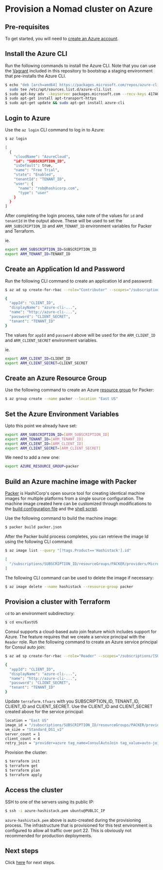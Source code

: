 # Provision a Nomad cluster on Azure

## Pre-requisites

To get started, you will need to [create an Azure account](https://azure.microsoft.com/en-us/free/).

## Install the Azure CLI

Run the following commands to install the Azure CLI. Note that you can use the
[Vagrant](../Vagrantfile) included in this repository to bootstrap a staging
environment that pre-installs the Azure CLI.

```bash
$ echo "deb [arch=amd64] https://packages.microsoft.com/repos/azure-cli/ wheezy main" | /
  sudo tee /etc/apt/sources.list.d/azure-cli.list
$ sudo apt-key adv --keyserver packages.microsoft.com --recv-keys 417A0893
$ sudo apt-get install apt-transport-https
$ sudo apt-get update && sudo apt-get install azure-cli
```

## Login to Azure

Use the `az login` CLI command to log in to Azure:

```bash
$ az login

[
  {
    "cloudName": "AzureCloud",
    "id": "SUBSCRIPTION_ID",
    "isDefault": true,
    "name": "Free Trial",
    "state": "Enabled",
    "tenantId": "TENANT_ID",
    "user": {
      "name": "rob@hashicorp.com",
      "type": "user"
    }
  }
]
```

After completing the login process, take note of the values for `id` and
`tenantId` in the output above. These will be used to set the
`ARM_SUBSCRIPTION_ID` and `ARM_TENANT_ID` environment variables for Packer
and Terraform.

ie.

```bash
export ARM_SUBSCRIPTION_ID=SUBSCRIPTION_ID
export ARM_TENANT_ID=TENANT_ID
```

## Create an Application Id and Password

Run the following CLI command to create an application Id and password:

```bash
$ az ad sp create-for-rbac --role="Contributor" --scopes="/subscriptions/${ARM_SUBSCRIPTION_ID}"

{
  "appId": "CLIENT_ID",
  "displayName": "azure-cli-...",
  "name": "http://azure-cli-...",
  "password": "CLIENT_SECRET",
  "tenant": "TENANT_ID"
}
```

The values for `appId` and `password` above will be used for the `ARM_CLIENT_ID`
and `ARM_CLIENT_SECRET` environment variables.

ie.

```bash
export ARM_CLIENT_ID=CLIENT_ID
export ARM_CLIENT_SECRET=CLIENT_SECRET
```

## Create an Azure Resource Group

Use the following command to create an Azure [resource group](https://docs.microsoft.com/en-us/azure/azure-resource-manager/xplat-cli-azure-resource-manager#create-a-resource-group) for Packer:

```bash
$ az group create --name packer --location "East US"
```

## Set the Azure Environment Variables

Upto this point we already have set:

```bash
export ARM_SUBSCRIPTION_ID=[ARM_SUBSCRIPTION_ID]
export ARM_TENANT_ID=[ARM_TENANT_ID]
export ARM_CLIENT_ID=[ARM_CLIENT_ID]
export ARM_CLIENT_SECRET=[ARM_CLIENT_SECRET]
```

We need to add a new one:

```bash
export AZURE_RESOURCE_GROUP=packer
```

## Build an Azure machine image with Packer

[Packer](https://www.packer.io/intro/index.html) is HashiCorp's open source tool
for creating identical machine images for multiple platforms from a single
source configuration. The machine image created here can be customized through
modifications to the [build configuration file](packer.json) and the
[shell script](../shared/scripts/setup.sh).

Use the following command to build the machine image:

```bash
$ packer build packer.json
```

After the Packer build process completes, you can retrieve the image Id using the
following CLI command:

```bash
$ az image list --query "[?tags.Product=='Hashistack'].id"

[
  "/subscriptions/SUBSCRIPTION_ID/resourceGroups/PACKER/providers/Microsoft.Compute/images/hashistack"
]
```

The following CLI command can be used to delete the image if necessary:

```bash
$ az image delete --name hashistack --resource-group packer
```

## Provision a cluster with Terraform

`cd` to an environment subdirectory:

```bash
$ cd env/EastUS
```

Consul supports a cloud-based auto join feature which includes support for Azure.
The feature requires that we create a service principal with the `Reader` role.
Run the following command to create an Azure service principal for Consul auto join:

```bash
$ az ad sp create-for-rbac --role="Reader" --scopes="/subscriptions/[SUBSCRIPTION_ID]"

{
  "appId": "CLIENT_ID",
  "displayName": "azure-cli-...",
  "name": "http://azure-cli-...",
  "password": "CLIENT_SECRET",
  "tenant": "TENANT_ID"
}
```

Update `terraform.tfvars` with you SUBSCRIPTION_ID, TENANT_ID, CLIENT_ID and CLIENT_SECRET. Use the CLIENT_ID and CLIENT_SECRET created above for the service principal:

```bash
location = "East US"
image_id = "/subscriptions/SUBSCRIPTION_ID/resourceGroups/PACKER/providers/Microsoft.Compute/images/hashistack"
vm_size = "Standard_DS1_v2"
server_count = 1
client_count = 4
retry_join = "provider=azure tag_name=ConsulAutoJoin tag_value=auto-join subscription_id=SUBSCRIPTION_ID tenant_id=TENANT_ID client_id=CLIENT_ID secret_access_key=CLIENT_SECRET"
```

Provision the cluster:

```bash
$ terraform init
$ terraform get
$ terraform plan
$ terraform apply
```

## Access the cluster

SSH to one of the servers using its public IP:

```bash
$ ssh -i azure-hashistack.pem ubuntu@PUBLIC_IP
```

`azure-hashistack.pem` above is auto-created during the provisioning process. The
infrastructure that is provisioned for this test environment is configured to
allow all traffic over port 22. This is obviously not recommended for production
deployments.

## Next steps

Click [here](../README.md#test) for next steps.
